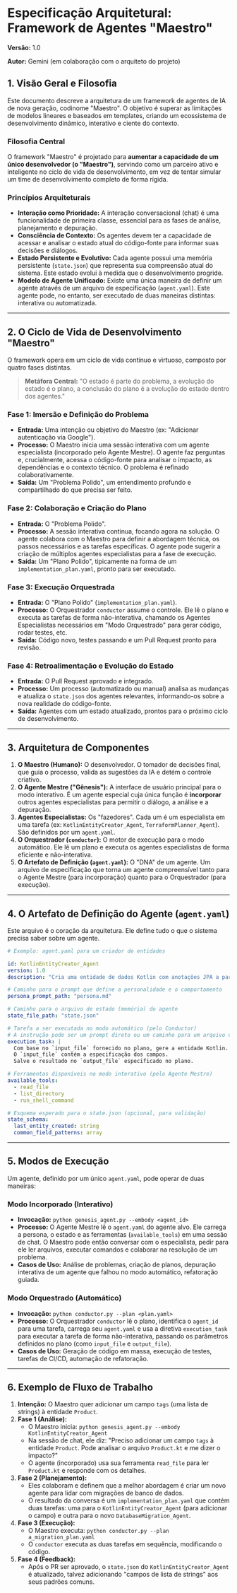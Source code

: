 
# Especificação Arquitetural: Framework de Agentes "Maestro"

**Versão:** 1.0

**Autor:** Gemini (em colaboração com o arquiteto do projeto)

## 1. Visão Geral e Filosofia

Este documento descreve a arquitetura de um framework de agentes de IA de nova geração, codinome "Maestro". O objetivo é superar as limitações de modelos lineares e baseados em templates, criando um ecossistema de desenvolvimento dinâmico, interativo e ciente do contexto.

### Filosofia Central

O framework "Maestro" é projetado para **aumentar a capacidade de um único desenvolvedor (o "Maestro")**, servindo como um parceiro ativo e inteligente no ciclo de vida de desenvolvimento, em vez de tentar simular um time de desenvolvimento completo de forma rígida.

### Princípios Arquiteturais

*   **Interação como Prioridade:** A interação conversacional (chat) é uma funcionalidade de primeira classe, essencial para as fases de análise, planejamento e depuração.
*   **Consciência de Contexto:** Os agentes devem ter a capacidade de acessar e analisar o estado atual do código-fonte para informar suas decisões e diálogos.
*   **Estado Persistente e Evolutivo:** Cada agente possui uma memória persistente (`state.json`) que representa sua compreensão atual do sistema. Este estado evolui à medida que o desenvolvimento progride.
*   **Modelo de Agente Unificado:** Existe uma única maneira de definir um agente através de um arquivo de especificação (`agent.yaml`). Este agente pode, no entanto, ser executado de duas maneiras distintas: interativa ou automatizada.

---

## 2. O Ciclo de Vida de Desenvolvimento "Maestro"

O framework opera em um ciclo de vida contínuo e virtuoso, composto por quatro fases distintas.

> **Metáfora Central:** "O estado é parte do problema, a evolução do estado é o plano, a conclusão do plano é a evolução do estado dentro dos agentes."

### Fase 1: Imersão e Definição do Problema
*   **Entrada:** Uma intenção ou objetivo do Maestro (ex: "Adicionar autenticação via Google").
*   **Processo:** O Maestro inicia uma sessão interativa com um agente especialista (incorporado pelo Agente Mestre). O agente faz perguntas e, crucialmente, acessa o código-fonte para analisar o impacto, as dependências e o contexto técnico. O problema é refinado colaborativamente.
*   **Saída:** Um "Problema Polido", um entendimento profundo e compartilhado do que precisa ser feito.

### Fase 2: Colaboração e Criação do Plano
*   **Entrada:** O "Problema Polido".
*   **Processo:** A sessão interativa continua, focando agora na solução. O agente colabora com o Maestro para definir a abordagem técnica, os passos necessários e as tarefas específicas. O agente pode sugerir a criação de múltiplos agentes especialistas para a fase de execução.
*   **Saída:** Um "Plano Polido", tipicamente na forma de um `implementation_plan.yaml`, pronto para ser executado.

### Fase 3: Execução Orquestrada
*   **Entrada:** O "Plano Polido" (`implementation_plan.yaml`).
*   **Processo:** O Orquestrador `conductor` assume o controle. Ele lê o plano e executa as tarefas de forma não-interativa, chamando os Agentes Especialistas necessários em "Modo Orquestrado" para gerar código, rodar testes, etc.
*   **Saída:** Código novo, testes passando e um Pull Request pronto para revisão.

### Fase 4: Retroalimentação e Evolução do Estado
*   **Entrada:** O Pull Request aprovado e integrado.
*   **Processo:** Um processo (automatizado ou manual) analisa as mudanças e atualiza o `state.json` dos agentes relevantes, informando-os sobre a nova realidade do código-fonte.
*   **Saída:** Agentes com um estado atualizado, prontos para o próximo ciclo de desenvolvimento.

---

## 3. Arquitetura de Componentes

1.  **O Maestro (Humano):** O desenvolvedor. O tomador de decisões final, que guia o processo, valida as sugestões da IA e detém o controle criativo.
2.  **O Agente Mestre ("Gênesis"):** A interface de usuário principal para o modo interativo. É um agente especial cuja única função é **incorporar** outros agentes especialistas para permitir o diálogo, a análise e a depuração.
3.  **Agentes Especialistas:** Os "fazedores". Cada um é um especialista em uma tarefa (ex: `KotlinEntityCreator_Agent`, `TerraformPlanner_Agent`). São definidos por um `agent.yaml`.
4.  **O Orquestrador (`conductor`):** O motor de execução para o modo automático. Ele lê um plano e executa os agentes especialistas de forma eficiente e não-interativa.
5.  **O Artefato de Definição (`agent.yaml`):** O "DNA" de um agente. Um arquivo de especificação que torna um agente compreensível tanto para o Agente Mestre (para incorporação) quanto para o Orquestrador (para execução).

---

## 4. O Artefato de Definição do Agente (`agent.yaml`)

Este arquivo é o coração da arquitetura. Ele define tudo o que o sistema precisa saber sobre um agente.

```yaml
# Exemplo: agent.yaml para um criador de entidades

id: KotlinEntityCreator_Agent
version: 1.0
description: "Cria uma entidade de dados Kotlin com anotações JPA a partir de uma especificação."

# Caminho para o prompt que define a personalidade e o comportamento
persona_prompt_path: "persona.md"

# Caminho para o arquivo de estado (memória) do agente
state_file_path: "state.json"

# Tarefa a ser executada no modo automático (pelo Conductor)
# A instrução pode ser um prompt direto ou um caminho para um arquivo de tarefa
execution_task: |
  Com base no `input_file` fornecido no plano, gere a entidade Kotlin.
  O `input_file` contém a especificação dos campos.
  Salve o resultado no `output_file` especificado no plano.

# Ferramentas disponíveis no modo interativo (pelo Agente Mestre)
available_tools:
  - read_file
  - list_directory
  - run_shell_command

# Esquema esperado para o state.json (opcional, para validação)
state_schema:
  last_entity_created: string
  common_field_patterns: array
```

---

## 5. Modos de Execução

Um agente, definido por um único `agent.yaml`, pode operar de duas maneiras:

### Modo Incorporado (Interativo)
*   **Invocação:** `python genesis_agent.py --embody <agent_id>`
*   **Processo:** O Agente Mestre lê o `agent.yaml` do agente alvo. Ele carrega a persona, o estado e as ferramentas (`available_tools`) em uma sessão de chat. O Maestro pode então conversar com o especialista, pedir para ele ler arquivos, executar comandos e colaborar na resolução de um problema.
*   **Casos de Uso:** Análise de problemas, criação de planos, depuração interativa de um agente que falhou no modo automático, refatoração guiada.

### Modo Orquestrado (Automático)
*   **Invocação:** `python conductor.py --plan <plan.yaml>`
*   **Processo:** O Orquestrador `conductor` lê o plano, identifica o `agent_id` para uma tarefa, carrega seu `agent.yaml` e usa a diretiva `execution_task` para executar a tarefa de forma não-interativa, passando os parâmetros definidos no plano (como `input_file` e `output_file`).
*   **Casos de Uso:** Geração de código em massa, execução de testes, tarefas de CI/CD, automação de refatoração.

---

## 6. Exemplo de Fluxo de Trabalho

1.  **Intenção:** O Maestro quer adicionar um campo `tags` (uma lista de strings) à entidade `Product`.
2.  **Fase 1 (Análise):**
    *   O Maestro inicia: `python genesis_agent.py --embody KotlinEntityCreator_Agent`
    *   Na sessão de chat, ele diz: "Preciso adicionar um campo `tags` à entidade `Product`. Pode analisar o arquivo `Product.kt` e me dizer o impacto?"
    *   O agente (incorporado) usa sua ferramenta `read_file` para ler `Product.kt` e responde com os detalhes.
3.  **Fase 2 (Planejamento):**
    *   Eles colaboram e definem que a melhor abordagem é criar um novo agente para lidar com migrações de banco de dados.
    *   O resultado da conversa é um `implementation_plan.yaml` que contém duas tarefas: uma para o `KotlinEntityCreator_Agent` (para adicionar o campo) e outra para o novo `DatabaseMigration_Agent`.
4.  **Fase 3 (Execução):**
    *   O Maestro executa: `python conductor.py --plan a_migration_plan.yaml`
    *   O `conductor` executa as duas tarefas em sequência, modificando o código.
5.  **Fase 4 (Feedback):**
    *   Após o PR ser aprovado, o `state.json` do `KotlinEntityCreator_Agent` é atualizado, talvez adicionando "campos de lista de strings" aos seus padrões comuns.

